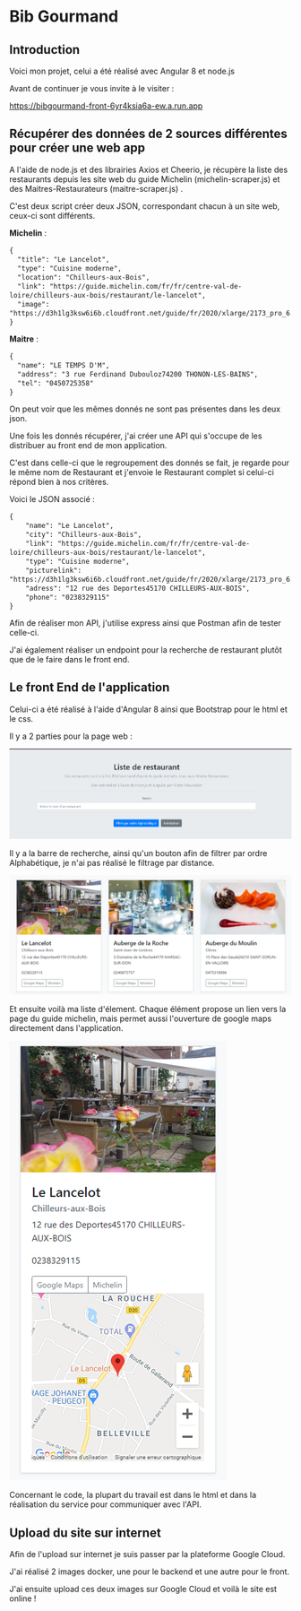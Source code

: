 # Bib Gourmand

## Introduction

Voici mon projet, celui a été réalisé avec Angular 8 et node.js

Avant de continuer je vous invite à le visiter : 

https://bibgourmand-front-6yr4ksia6a-ew.a.run.app

## Récupérer des données de 2 sources différentes pour créer une web app

A l'aide de node.js et des librairies Axios et Cheerio, je récupère la liste des restaurants depuis les site web du guide Michelin (michelin-scraper.js) et des Maitres-Restaurateurs (maitre-scraper.js) .

C'est deux script créer deux JSON, correspondant chacun à un site web, ceux-ci sont différents.

**Michelin** : 

```
{
  "title": "Le Lancelot",
  "type": "Cuisine moderne",
  "location": "Chilleurs-aux-Bois",
  "link": "https://guide.michelin.com/fr/fr/centre-val-de-loire/chilleurs-aux-bois/restaurant/le-lancelot",
  "image": "https://d3h1lg3ksw6i6b.cloudfront.net/guide/fr/2020/xlarge/2173_pro_6.jpg"
}
```

**Maitre** : 

```
{
  "name": "LE TEMPS D'M",
  "address": "3 rue Ferdinand Dubouloz74200 THONON-LES-BAINS",
  "tel": "0450725358"
}
```

On peut voir que les mêmes donnés ne sont pas présentes dans les deux json.

Une fois les donnés récupérer, j'ai créer une API qui s'occupe de les distribuer au front end de mon application.

C'est dans celle-ci que le regroupement des donnés se fait, je regarde pour le même nom de Restaurant et j'envoie le Restaurant complet si celui-ci répond bien à nos critères.

Voici le JSON associé : 

```
{
    "name": "Le Lancelot",
    "city": "Chilleurs-aux-Bois",
    "link": "https://guide.michelin.com/fr/fr/centre-val-de-loire/chilleurs-aux-bois/restaurant/le-lancelot",
    "type": "Cuisine moderne",
    "picturelink": "https://d3h1lg3ksw6i6b.cloudfront.net/guide/fr/2020/xlarge/2173_pro_6.jpg",
    "adress": "12 rue des Deportes45170 CHILLEURS-AUX-BOIS",
    "phone": "0238329115"
}
```

Afin de réaliser mon API, j'utilise express ainsi que Postman afin de tester celle-ci.

J'ai également réaliser un endpoint pour la recherche de restaurant plutôt que de le faire dans le front end.


## Le front End de l'application

Celui-ci a été réalisé à l'aide d'Angular 8 ainsi que Bootstrap pour le html et le css.


Il y a 2 parties pour la page web :

![Le jumbotron](/files/jumbotron.png)

Il y a la barre de recherche, ainsi qu'un bouton afin de filtrer par ordre Alphabétique, je n'ai pas réalisé le filtrage par distance.

![Cards](/files/cards.png)

Et ensuite voilà ma liste d'élement. Chaque élément propose un lien vers la page du guide michelin, mais permet aussi l'ouverture de google maps directement dans l'application.

![Card](/files/card.png)

Concernant le code, la plupart du travail est dans le html et dans la réalisation du service pour communiquer avec l'API.

## Upload du site sur internet

Afin de l'upload sur internet je suis passer par la plateforme Google Cloud.

J'ai réalisé 2 images docker, une pour le backend et une autre pour le front.

J'ai ensuite upload ces deux images sur Google Cloud et voilà le site est online ! 